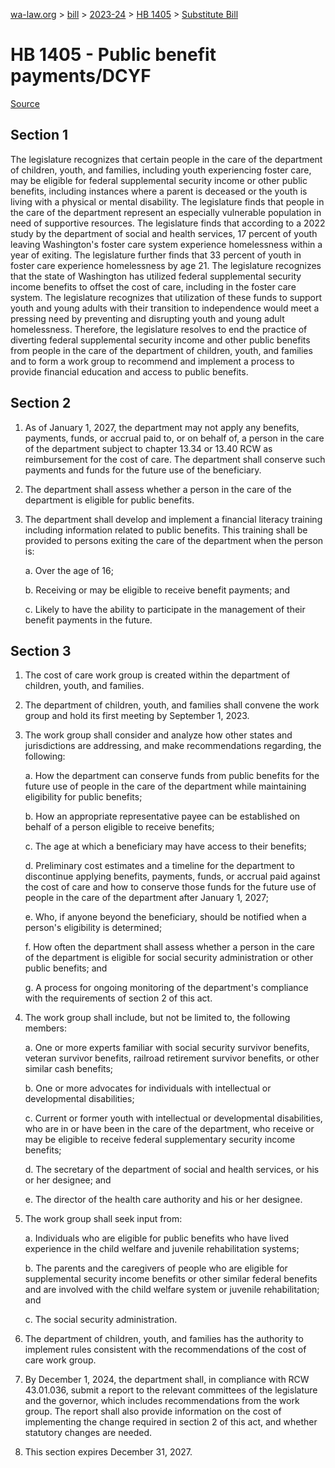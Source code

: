 [wa-law.org](/) > [bill](/bill/) > [2023-24](/bill/2023-24/) > [HB 1405](/bill/2023-24/hb/1405/) > [Substitute Bill](/bill/2023-24/hb/1405/S/)

# HB 1405 - Public benefit payments/DCYF

[Source](http://lawfilesext.leg.wa.gov/biennium/2023-24/Pdf/Bills/House%20Bills/1405-S.pdf)

## Section 1
The legislature recognizes that certain people in the care of the department of children, youth, and families, including youth experiencing foster care, may be eligible for federal supplemental security income or other public benefits, including instances where a parent is deceased or the youth is living with a physical or mental disability. The legislature finds that people in the care of the department represent an especially vulnerable population in need of supportive resources. The legislature finds that according to a 2022 study by the department of social and health services, 17 percent of youth leaving Washington's foster care system experience homelessness within a year of exiting. The legislature further finds that 33 percent of youth in foster care experience homelessness by age 21. The legislature recognizes that the state of Washington has utilized federal supplemental security income benefits to offset the cost of care, including in the foster care system. The legislature recognizes that utilization of these funds to support youth and young adults with their transition to independence would meet a pressing need by preventing and disrupting youth and young adult homelessness. Therefore, the legislature resolves to end the practice of diverting federal supplemental security income and other public benefits from people in the care of the department of children, youth, and families and to form a work group to recommend and implement a process to provide financial education and access to public benefits.

## Section 2
1. As of January 1, 2027, the department may not apply any benefits, payments, funds, or accrual paid to, or on behalf of, a person in the care of the department subject to chapter 13.34 or 13.40 RCW as reimbursement for the cost of care. The department shall conserve such payments and funds for the future use of the beneficiary.

2. The department shall assess whether a person in the care of the department is eligible for public benefits.

3. The department shall develop and implement a financial literacy training including information related to public benefits. This training shall be provided to persons exiting the care of the department when the person is:

    a. Over the age of 16;

    b. Receiving or may be eligible to receive benefit payments; and

    c. Likely to have the ability to participate in the management of their benefit payments in the future.

## Section 3
1. The cost of care work group is created within the department of children, youth, and families.

2. The department of children, youth, and families shall convene the work group and hold its first meeting by September 1, 2023.

3. The work group shall consider and analyze how other states and jurisdictions are addressing, and make recommendations regarding, the following:

    a. How the department can conserve funds from public benefits for the future use of people in the care of the department while maintaining eligibility for public benefits;

    b. How an appropriate representative payee can be established on behalf of a person eligible to receive benefits;

    c. The age at which a beneficiary may have access to their benefits;

    d. Preliminary cost estimates and a timeline for the department to discontinue applying benefits, payments, funds, or accrual paid against the cost of care and how to conserve those funds for the future use of people in the care of the department after January 1, 2027;

    e. Who, if anyone beyond the beneficiary, should be notified when a person's eligibility is determined;

    f. How often the department shall assess whether a person in the care of the department is eligible for social security administration or other public benefits; and

    g. A process for ongoing monitoring of the department's compliance with the requirements of section 2 of this act.

4. The work group shall include, but not be limited to, the following members:

    a. One or more experts familiar with social security survivor benefits, veteran survivor benefits, railroad retirement survivor benefits, or other similar cash benefits;

    b. One or more advocates for individuals with intellectual or developmental disabilities;

    c. Current or former youth with intellectual or developmental disabilities, who are in or have been in the care of the department, who receive or may be eligible to receive federal supplementary security income benefits;

    d. The secretary of the department of social and health services, or his or her designee; and

    e. The director of the health care authority and his or her designee.

5. The work group shall seek input from:

    a. Individuals who are eligible for public benefits who have lived experience in the child welfare and juvenile rehabilitation systems;

    b. The parents and the caregivers of people who are eligible for supplemental security income benefits or other similar federal benefits and are involved with the child welfare system or juvenile rehabilitation; and

    c. The social security administration.

6. The department of children, youth, and families has the authority to implement rules consistent with the recommendations of the cost of care work group.

7. By December 1, 2024, the department shall, in compliance with RCW 43.01.036, submit a report to the relevant committees of the legislature and the governor, which includes recommendations from the work group. The report shall also provide information on the cost of implementing the change required in section 2 of this act, and whether statutory changes are needed.

8. This section expires December 31, 2027.
